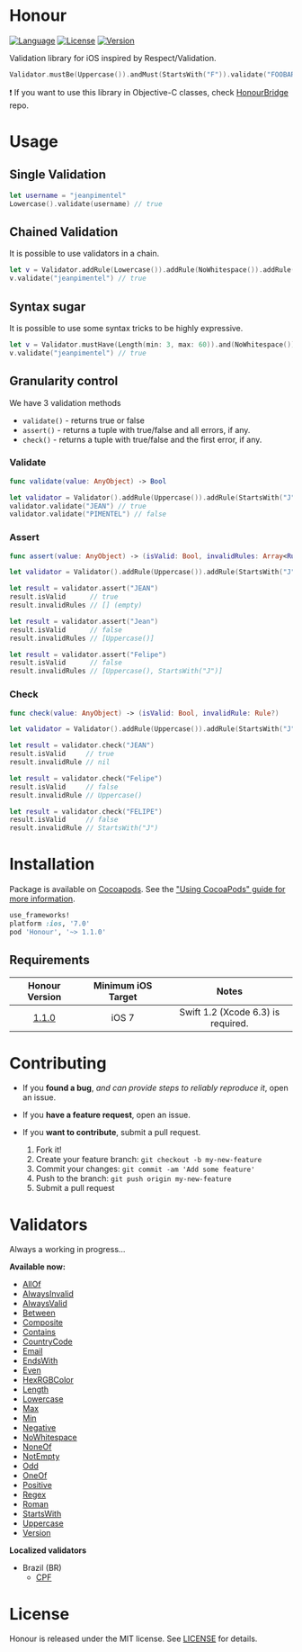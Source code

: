 # Honour

[![Language](https://img.shields.io/badge/lang-Swift-orange.svg)](https://developer.apple.com/swift/)
[![License](https://img.shields.io/cocoapods/l/Honour.svg)](https://cocoapods.org/pods/Honour)
[![Version](https://img.shields.io/cocoapods/v/Honour.svg)](https://cocoapods.org/pods/Honour)

Validation library for iOS inspired by Respect/Validation.

```swift
Validator.mustBe(Uppercase()).andMust(StartsWith("F")).validate("FOOBAR")
```

:exclamation: If you want to use this library in Objective-C classes, check [HonourBridge](https://github.com/jeanpimentel/HonourBridge) repo.

# Usage

## Single Validation

```swift
let username = "jeanpimentel"
Lowercase().validate(username) // true
```

## Chained Validation

It is possible to use validators in a chain. 

```swift
let v = Validator.addRule(Lowercase()).addRule(NoWhitespace()).addRule(Length(min: 3, max: 60))
v.validate("jeanpimentel") // true
```

## Syntax sugar

It is possible to use some syntax tricks to be highly expressive.

```swift
let v = Validator.mustHave(Length(min: 3, max: 60)).and(NoWhitespace()).andMustBe(Lowercase())
v.validate("jeanpimentel") // true
```

## Granularity control

We have 3 validation methods

- `validate()` - returns true or false
- `assert()` - returns a tuple with true/false and all errors, if any.
- `check()` - returns a tuple with true/false and the first error, if any.

### Validate
```swift
func validate(value: AnyObject) -> Bool
```

```swift
let validator = Validator().addRule(Uppercase()).addRule(StartsWith("J"))
validator.validate("JEAN") // true
validator.validate("PIMENTEL") // false
```

### Assert 
```swift
func assert(value: AnyObject) -> (isValid: Bool, invalidRules: Array<Rule>)
```

```swift
let validator = Validator().addRule(Uppercase()).addRule(StartsWith("J"))

let result = validator.assert("JEAN")
result.isValid      // true
result.invalidRules // [] (empty)

let result = validator.assert("Jean")
result.isValid      // false
result.invalidRules // [Uppercase()]

let result = validator.assert("Felipe")
result.isValid      // false
result.invalidRules // [Uppercase(), StartsWith("J")]
```

### Check
```swift
func check(value: AnyObject) -> (isValid: Bool, invalidRule: Rule?)
```

```swift
let validator = Validator().addRule(Uppercase()).addRule(StartsWith("J"))

let result = validator.check("JEAN")
result.isValid     // true
result.invalidRule // nil

let result = validator.check("Felipe")
result.isValid     // false
result.invalidRule // Uppercase()

let result = validator.check("FELIPE")
result.isValid     // false
result.invalidRule // StartsWith("J")
```


# Installation

Package is available on [Cocoapods](https://cocoapods.org/pods/Honour). See the ["Using CocoaPods" guide for more information](https://guides.cocoapods.org/using/using-cocoapods.html).

```ruby
use_frameworks!
platform :ios, '7.0'
pod 'Honour', '~> 1.1.0'
```

## Requirements

|                       Honour Version                       | Minimum iOS Target |               Notes                |
|:----------------------------------------------------------:|:------------------:|:----------------------------------:|
| [1.1.0](https://github.com/jeanpimentel/Honour/tree/1.1.0) |       iOS 7        | Swift 1.2 (Xcode 6.3) is required. |


# Contributing

- If you **found a bug**, _and can provide steps to reliably reproduce it_, open an issue.

- If you **have a feature request**, open an issue.

- If you **want to contribute**, submit a pull request.
	1. Fork it!
	2. Create your feature branch: `git checkout -b my-new-feature`
	3. Commit your changes: `git commit -am 'Add some feature'`
	4. Push to the branch: `git push origin my-new-feature`
	5. Submit a pull request

# Validators

Always a working in progress...

**Available now:**

- [AllOf](HonourTests/Library/Rules/AllOfTest.swift)
- [AlwaysInvalid](HonourTests/Library/Rules/AlwaysInvalidTest.swift)
- [AlwaysValid](HonourTests/Library/Rules/AlwaysValidTest.swift)
- [Between](HonourTests/Library/Rules/BetweenTest.swift)
- [Composite](HonourTests/Library/Rules/CompositeTest.swift)
- [Contains](HonourTests/Library/Rules/ContainsTest.swift)
- [CountryCode](HonourTests/Library/Rules/CountryCodeTest.swift)
- [Email](HonourTests/Library/Rules/EmailTest.swift)
- [EndsWith](HonourTests/Library/Rules/EndsWithTest.swift)
- [Even](HonourTests/Library/Rules/EvenTest.swift)
- [HexRGBColor](HonourTests/Library/Rules/HexRGBColorTest.swift)
- [Length](HonourTests/Library/Rules/LengthTest.swift)
- [Lowercase](HonourTests/Library/Rules/LowercaseTest.swift)
- [Max](HonourTests/Library/Rules/MaxTest.swift)
- [Min](HonourTests/Library/Rules/MinTest.swift)
- [Negative](HonourTests/Library/Rules/NegativeTest.swift)
- [NoWhitespace](HonourTests/Library/Rules/NoWhitespaceTest.swift)
- [NoneOf](HonourTests/Library/Rules/NoneOfTest.swift)
- [NotEmpty](HonourTests/Library/Rules/NotEmptyTest.swift)
- [Odd](HonourTests/Library/Rules/OddTest.swift)
- [OneOf](HonourTests/Library/Rules/OneOfTest.swift)
- [Positive](HonourTests/Library/Rules/PositiveTest.swift)
- [Regex](HonourTests/Library/Rules/RegexTest.swift)
- [Roman](HonourTests/Library/Rules/RomanTest.swift)
- [StartsWith](HonourTests/Library/Rules/StartsWithTest.swift)
- [Uppercase](HonourTests/Library/Rules/UppercaseTest.swift)
- [Version](HonourTests/Library/Rules/VersionTest.swift)


**Localized validators**

- Brazil (BR)
	- [CPF](HonourTests/Library/Rules/Locale/BR/CPFTest.swift)

# License

Honour is released under the MIT license. See [LICENSE](LICENSE) for details.
